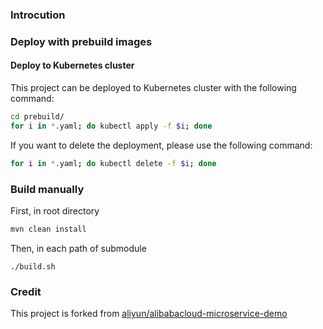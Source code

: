 
### Introcution


### Deploy  with prebuild images

#### Deploy to Kubernetes cluster

This project can be deployed to Kubernetes cluster with the following command:

```sh
cd prebuild/
for i in *.yaml; do kubectl apply -f $i; done
```

If you want to delete the deployment, please use the following command:

```sh
for i in *.yaml; do kubectl delete -f $i; done
```

### Build manually

First, in root directory
```sh
mvn clean install
```

Then, in each path of submodule
```
./build.sh
``` 


### Credit

This project is forked from [aliyun/alibabacloud-microservice-demo](https://github.com/aliyun/alibabacloud-microservice-demo)
